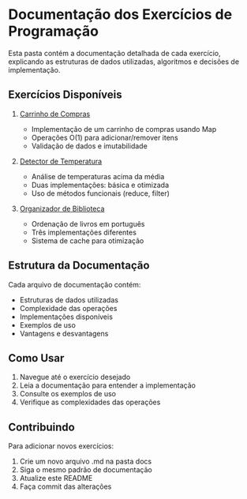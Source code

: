 # Documentação dos Exercícios de Programação

Esta pasta contém a documentação detalhada de cada exercício, explicando as estruturas de dados utilizadas, algoritmos e decisões de implementação.

## Exercícios Disponíveis

1. [Carrinho de Compras](./carrinho-de-compras.md)
   - Implementação de um carrinho de compras usando Map
   - Operações O(1) para adicionar/remover itens
   - Validação de dados e imutabilidade

2. [Detector de Temperatura](./detector-temperatura.md)
   - Análise de temperaturas acima da média
   - Duas implementações: básica e otimizada
   - Uso de métodos funcionais (reduce, filter)

3. [Organizador de Biblioteca](./organizador-biblioteca.md)
   - Ordenação de livros em português
   - Três implementações diferentes
   - Sistema de cache para otimização

## Estrutura da Documentação

Cada arquivo de documentação contém:

- Estruturas de dados utilizadas
- Complexidade das operações
- Implementações disponíveis
- Exemplos de uso
- Vantagens e desvantagens

## Como Usar

1. Navegue até o exercício desejado
2. Leia a documentação para entender a implementação
3. Consulte os exemplos de uso
4. Verifique as complexidades das operações

## Contribuindo

Para adicionar novos exercícios:

1. Crie um novo arquivo .md na pasta docs
2. Siga o mesmo padrão de documentação
3. Atualize este README
4. Faça commit das alterações 